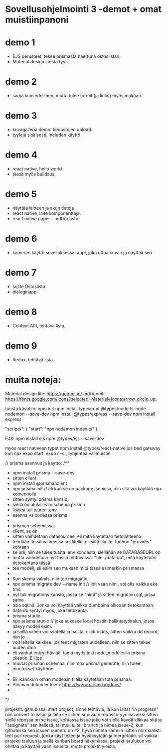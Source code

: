 # Sovellusohjelmointi 3 -demot + omat muistiinpanoni

# demo 1
- EJS perusteet, tekee prismasta haettuna ostoslistan.
- Material design litestä tyylit.

# demo 2
- sama kuin edellinen, mutta tulee formit (ja linkit) myös mukaan.

# demo 3
- kuvagalleria demo. tiedostojen upload.
- tyylejä sisäisesti, includen käyttö

# demo 4
- react native, hello world
- tässä myös buildaus.

# demo 5
- näyttää laitteen ja akun tietoja
- react native, laite komponentteja.
- react native paper - mdl kirjasto.

# demo 6
- kameran käyttö sovelluksessa. appi, joka ottaa kuvan ja näyttää sen

# demo 7
- sqlite Ostoslista
- dialoginappi

# demo 8
- Context API, tehtävä lista.

# demo 9
- Redux, tehtävä lista.

# muita noteja:

Material design lite: https://getmdl.io/
mdi iconit: https://fonts.google.com/icons?selected=Material+Icons:arrow_circle_up:

tuosta käyntiin:
npm init
npm install typescript @types/node ts-node nodemon --save-dev
npm install @types/express --save-dev
npm install express
 
  "scripts": {
    "start": "npx nodemon index.ts"
  },

EJS:
npm install ejs
npm @types/ejs --save-dev

myös react nativeen typet npm install @types/react-native
jos bad gateway kun npx expo start:
expo r -c , tyhjentää välimuistin

// prisma asennus ja käyttö:
/**
 * npm install prisma --save-dev
 * sitten client
 * npm install @prisma/client
 * npx prisma init // eli kun se on package.jsonissa, niin sitä voi käyttää npx komennolla
 * sitten syntyi prisma kansio,
 * siellä on aluksi vain schema.prisma
 * lisäksi tuli juuren .env
 * asenna vs codessa prisma
 * 
 * prisman schemassa:
 * client, se ok
 * sitten vaihdetaan datasourcee, eli mitä käytetään tietolähteenä
 * tehdään tässä vaiheessa sql litellä, eli siitä slqlite, tuohon "provider" kohtaan
 * se urli, niin se tulee tuolta .env kohdasta, siellähän se DATABASEURL on
 * mutta vaihdetaan nyt tässä tehtävässä: "file:./data.db", mitä käytetään tietokantana tässä
 * tee modeli, eli esim sen mukaan mitä tässä esimerkin prismassa
 * 
 * Kun skema valmis, niin tee migraatio:
 * npx prisma migrate dev --name init // init vaan nimi, voi olla vaikka eka tms.
 * nyt tuli migrations kansio, jossa se "nimi" ja sitten migration.sql, jossa sama
 * asia sql:nä. Jonka voi käyttää vaikka dumbbina oikeaan tietokantaan.
 * data.db syntyi myös, joka tietokanta.
 * prisma studio:
 * npx prisma studio // joka aukasee local hostiin hallintatyökalun, jossa näkyy modeli esim.
 * ja siellä siihen voi syötellä ja hallita. click ostos, sitten vaikka dd record, niin jo
 * voit laitella kaikkee. jos teet migraten uudelleen, niin se sitten tekee uuden db:n
 * eli vanhat entryt häviää. tämä myös teki node_modulesiin prisma clientin. Eli jos 
 * muutat prisman schemaa, niin: npx prisma generate, niin tulee muutokset käyttöön.
 * 
 * Eli ikäänkuin oman modelsin tilalla käytetään tota prismaa.
 * Prisman dokumentointi: https://www.prisma.io/docs/
 * 
 
 */

 projektit:
 githubissa, start project,
 sinne tehtäviä, ja kun laitat "in progress"
 niin convert to issue ja laita se siihen sopivaan
 repositoryyn issueksi
 sitten siellä repossa on se issue, kohtassa issue
 joku voi siellä käydä klikkaa sitä ja "assignata" sen
 itellesä, tai muille.
 teii branch ja nimeä issue-2, kun githubissa sen issuen
 numero on #2, hyvä nimetä samoin.
 sitten normaalisti teet pull requesti, jonka käyt
 tekee ja hyväksytään ja mergetään.
 sit vaikka projekti tauluun ja siellä kanban board näkymässä.
 projekti taulukon voi ohittaa ja käyttää vaan issueita,
 mutta projektit yleisiä.


